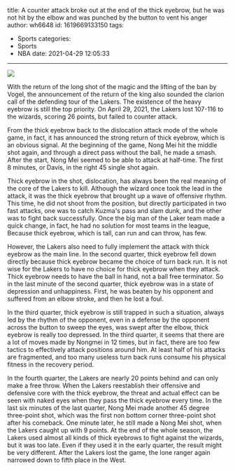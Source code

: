 title: A counter attack broke out at the end of the thick eyebrow, but he was not hit by the elbow and was punched by the button to vent his anger
author: wh6648
id: 1619669133150
tags: 
- Sports
categories: 
- Sports
- NBA
date: 2021-04-29 12:05:33
---
![](https://p0.itc.cn/q_70/images01/20210429/e31d6089146b4710b98bf28d928842dc.jpeg)


With the return of the long shot of the magic and the lifting of the ban by Vogel, the announcement of the return of the king also sounded the clarion call of the defending tour of the Lakers. The existence of the heavy eyebrow is still the top priority. On April 29, 2021, the Lakers lost 107-116 to the wizards, scoring 26 points, but failed to counter attack.

From the thick eyebrow back to the dislocation attack mode of the whole game, in fact, it has announced the strong return of thick eyebrow, which is an obvious signal. At the beginning of the game, Nong Mei hit the middle shot again, and through a direct pass without the ball, he made a smash. After the start, Nong Mei seemed to be able to attack at half-time. The first 8 minutes, or Davis, in the right 45 single shot again.

Thick eyebrow in the shot, dislocation, has always been the real meaning of the core of the Lakers to kill. Although the wizard once took the lead in the attack, it was the thick eyebrow that brought up a wave of offensive rhythm. This time, he did not shoot from the position, but directly participated in two fast attacks, one was to catch Kuzma's pass and slam dunk, and the other was to fight back successfully. Once the big man of the Laker team made a quick change, in fact, he had no solution for most teams in the league, Because thick eyebrow, which is tall, can run and can throw, has few.

However, the Lakers also need to fully implement the attack with thick eyebrow as the main line. In the second quarter, thick eyebrow fell down directly because thick eyebrow became the choice of turn back run. It is not wise for the Lakers to have no choice for thick eyebrow when they attack. Thick eyebrow needs to have the ball in hand, not a ball free terminator. So in the last minute of the second quarter, thick eyebrow was in a state of depression and unhappiness. First, he was beaten by his opponent and suffered from an elbow stroke, and then he lost a foul.

In the third quarter, thick eyebrow is still trapped in such a situation, always led by the rhythm of the opponent, even in a defense by the opponent across the button to sweep the eyes, was swept after the elbow, thick eyebrow is really too depressed. In the third quarter, it seems that there are a lot of moves made by Nongmei in 12 times, but in fact, there are too few tactics to effectively attack positions around him. At least half of his attacks are fragmented, and too many useless turn back runs consume his physical fitness in the recovery period.

In the fourth quarter, the Lakers are nearly 20 points behind and can only make a free throw. When the Lakers reestablish their offensive and defensive core with the thick eyebrow, the threat and actual effect can be seen with naked eyes when they pass the thick eyebrow every time. In the last six minutes of the last quarter, Nong Mei made another 45 degree three-point shot, which was the first non bottom corner three-point shot after his comeback. One minute later, he still made a Nong Mei shot, when the Lakers caught up with 9 points. At the end of the whole season, the Lakers used almost all kinds of thick eyebrows to fight against the wizards, but it was too late. Even if they used it in the early quarter, the result might be very different. After the Lakers lost the game, the lone ranger again narrowed down to fifth place in the West.


